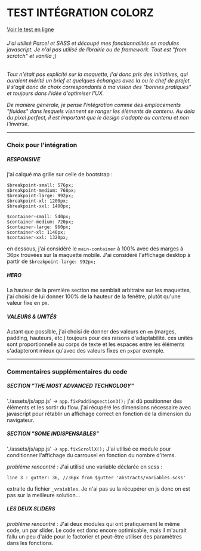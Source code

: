 # TEST INTÉGRATION  COLORZ

[Voir le test en ligne](https://colorz.loictran.com/)

###### J'ai utilisé Parcel et SASS et découpé mes fonctionnalités en modules javascript. Je n'ai pas utilisé de librairie ou de framework. Tout est "from scratch" et vanilla ;)

_Tout n'était pas explicité sur la maquette, j'ai donc pris des initiatives, qui auraient mérité un brief et quelques échanges avec la ou le chef de projet. Il s'agit donc de choix correspondants à ma vision des "bonnes pratiques" et toujours dans l'idée d'optimiser l'UX._

_De manière générale, je pense l'intégration comme des emplacements "fluides" dans lesquels viennent se ranger les éléments de contenu. Au dela du pixel perfect, il est important que le design s'adapte au contenu et non l'inverse._
***
### Choix pour l'intégration
##### RESPONSIVE
j'ai calqué ma grille sur celle de bootstrap :

```
$breakpoint-small: 576px;
$breakpoint-medium: 768px;
$breakpoint-large: 992px;
$breakpoint-xl: 1200px;
$breakpoint-xxl: 1400px;

$container-small: 540px;
$container-medium: 720px;
$container-large: 960px;
$container-xl: 1140px;
$container-xxl: 1320px;
```

en dessous, j'ai considéré le ```main-container``` à 100% avec des marges à 36px trouvées sur la maquette mobile.
J'ai considéré l'affichage desktop à partir de ```$breakpoint-large: 992px;```

##### HERO

La hauteur de la première section me semblait arbitraire sur les maquettes, j'ai choisi de lui donner 100% de la hauteur de la fenêtre, plutôt qu'une valeur fixe en px.

##### VALEURS & UNITÉS

Autant que possible, j'ai choisi de donner des valeurs en ```em``` (marges, padding, hauteurs, etc.) toujours pour des raisons d'adaptabilité. ces unités sont proportionnelle au corps de texte et les espaces entre les éléments s'adapteront mieux qu'avec des valeurs fixes en ```px```par exemple.
***
### Commentaires supplémentaires du code

##### SECTION "THE MOST ADVANCED TECHNOLOGY"
'./assets/js/app.js' -> ```app.fixPaddingsection3();```
j'ai dû positionner des éléments et les sortir du flow. j'ai récupéré les dimensions nécessaire avec javascript pour rétablir un affichage correct en fonction de la dimension du navigateur.

##### SECTION "SOME INDISPENSABLES"
'./assets/js/app.js' -> ```app.fixScrollX();```
J'ai utilisé ce module pour conditionner l'affichage du carrousel en fonction du nombre d'items.

_problème rencontré :_
J'ai utilisé une variable déclarée en scss : 
``` 
line 3 : gutter: 36, //36px from $gutter 'abstracts/variables.scss'
```
extraite du fichier ```_vraiables```. Je n'ai pas su la récupérer en js donc on est pas sur la meilleure solution...

##### LES DEUX SLIDERS
_problème rencontré :_
J'ai deux modules qui ont pratiquement le même code, un par slider. Le code est donc encore optimisable, mais il m'aurait fallu un peu d'aide pour le factorier et peut-être utiliser des paramètres dans les fonctions.
